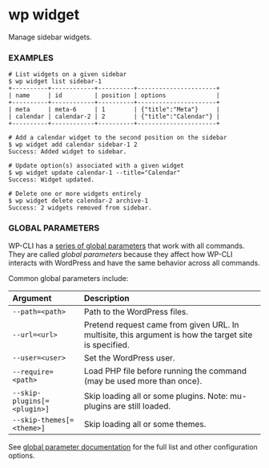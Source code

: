 # wp widget

Manage sidebar widgets.

### EXAMPLES

    # List widgets on a given sidebar
    $ wp widget list sidebar-1
    +----------+------------+----------+----------------------+
    | name     | id         | position | options              |
    +----------+------------+----------+----------------------+
    | meta     | meta-6     | 1        | {"title":"Meta"}     |
    | calendar | calendar-2 | 2        | {"title":"Calendar"} |
    +----------+------------+----------+----------------------+

    # Add a calendar widget to the second position on the sidebar
    $ wp widget add calendar sidebar-1 2
    Success: Added widget to sidebar.

    # Update option(s) associated with a given widget
    $ wp widget update calendar-1 --title="Calendar"
    Success: Widget updated.

    # Delete one or more widgets entirely
    $ wp widget delete calendar-2 archive-1
    Success: 2 widgets removed from sidebar.

### GLOBAL PARAMETERS

WP-CLI has a [series of global parameters](https://make.wordpress.org/cli/handbook/config/) that work with all commands. They are called _global parameters_ because they affect how WP-CLI interacts with WordPress and have the same behavior across all commands.

Common global parameters include:

| **Argument**    | **Description**              |
|:----------------|:-----------------------------|
| `--path=<path>` | Path to the WordPress files. |
| `--url=<url>`   | Pretend request came from given URL. In multisite, this argument is how the target site is specified. |
| `--user=<user>` | Set the WordPress user.      |
| `--require=<path>` | Load PHP file before running the command (may be used more than once). |
| `--skip-plugins[=<plugin>]` | Skip loading all or some plugins. Note: mu-plugins are still loaded. |
| `--skip-themes[=<theme>]` | Skip loading all or some themes. |

See [global parameter documentation](https://make.wordpress.org/cli/handbook/config/) for the full list and other configuration options.

